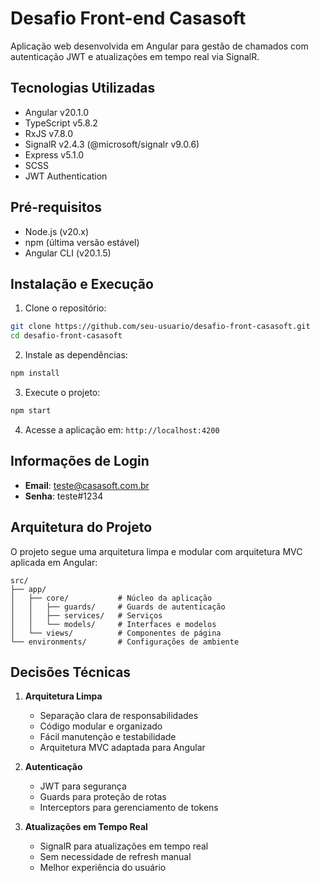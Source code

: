# Desafio Front-end Casasoft

Aplicação web desenvolvida em Angular para gestão de chamados com autenticação JWT e atualizações em tempo real via SignalR.

## Tecnologias Utilizadas

- Angular v20.1.0
- TypeScript v5.8.2
- RxJS v7.8.0
- SignalR v2.4.3 (@microsoft/signalr v9.0.6)
- Express v5.1.0
- SCSS
- JWT Authentication

## Pré-requisitos

- Node.js (v20.x)
- npm (última versão estável)
- Angular CLI (v20.1.5)

## Instalação e Execução

1. Clone o repositório:
```bash
git clone https://github.com/seu-usuario/desafio-front-casasoft.git
cd desafio-front-casasoft
```

2. Instale as dependências:
```bash
npm install
```

3. Execute o projeto:
```bash
npm start
```

4. Acesse a aplicação em: `http://localhost:4200`

## Informações de Login

- **Email**: teste@casasoft.com.br
- **Senha**: teste#1234

## Arquitetura do Projeto

O projeto segue uma arquitetura limpa e modular com arquitetura MVC aplicada em Angular:

```
src/
├── app/
│   ├── core/           # Núcleo da aplicação
│   │   ├── guards/     # Guards de autenticação
│   │   ├── services/   # Serviços
│   │   └── models/     # Interfaces e modelos
│   └── views/          # Componentes de página
└── environments/       # Configurações de ambiente
```

## Decisões Técnicas

1. **Arquitetura Limpa**
   - Separação clara de responsabilidades
   - Código modular e organizado
   - Fácil manutenção e testabilidade
   - Arquitetura MVC adaptada para Angular

2. **Autenticação**
   - JWT para segurança
   - Guards para proteção de rotas
   - Interceptors para gerenciamento de tokens

3. **Atualizações em Tempo Real**
   - SignalR para atualizações em tempo real
   - Sem necessidade de refresh manual
   - Melhor experiência do usuário

